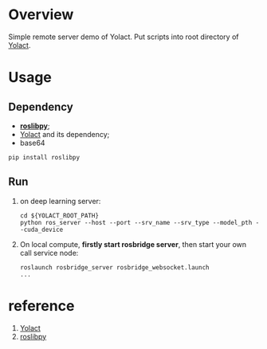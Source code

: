 # Overview

Simple remote server demo of Yolact. Put scripts into root directory of [Yolact](https://github.com/dbolya/yolact).

# Usage

## Dependency

- **[roslibpy](https://github.com/gramaziokohler/roslibpy)**;
- [Yolact](https://github.com/dbolya/yolact) and its dependency;
- base64

```$xslt
pip install roslibpy
```

## Run

1. on deep learning server:

    ```$xslt
    cd ${YOLACT_ROOT_PATH}
    python ros_server --host --port --srv_name --srv_type --model_pth --cuda_device
    ```

2. On local compute, **firstly start rosbridge server**, then start your own call service node:

    ```$xslt
    roslaunch rosbridge_server rosbridge_websocket.launch
    ...
    ```

# reference

1. [Yolact](https://github.com/dbolya/yolact)
2. [roslibpy](https://github.com/gramaziokohler/roslibpy)